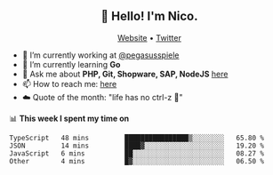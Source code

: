 <h2 align="center">👋 Hello! I'm Nico.</h2>
<p align="center">
  <a href="https://gruselhaus.com">Website</a> •
  <a href="https://twitter.com/NicoFinkernagel">Twitter</a>
</p>


- 🔭 I’m currently working at [@pegasusspiele](https://pegasus.de/en)
- 🌱 I’m currently learning **Go**
- 💬 Ask me about **PHP, Git, Shopware, SAP, NodeJS** [here](https://github.com/gruselhaus/gruselhaus/issues)
- 📫 How to reach me: [here](https://github.com/gruselhaus/gruselhaus/issues)
- ☁️ Quote of the month: "life has no ctrl-z 🌴"

📊 **This week I spent my time on**
<!--START_SECTION:waka-->
```text
TypeScript   48 mins         ████████████████▒░░░░░░░░   65.80 % 
JSON         14 mins         ████▓░░░░░░░░░░░░░░░░░░░░   19.20 % 
JavaScript   6 mins          ██░░░░░░░░░░░░░░░░░░░░░░░   08.27 % 
Other        4 mins          █▓░░░░░░░░░░░░░░░░░░░░░░░   06.50 % 
```
<!--END_SECTION:waka-->
